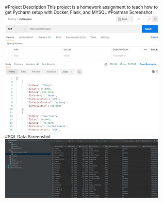 #Project Description
This project is a homework assignment to teach how to get Pycharm setup with Docker, Flask, and MYSQL
#Postman Screenshot
![postman_request_output](screenshots/postman.jpg)
#SQL Data Screenshot
![pycharm_data_query](screenshots/query.png)